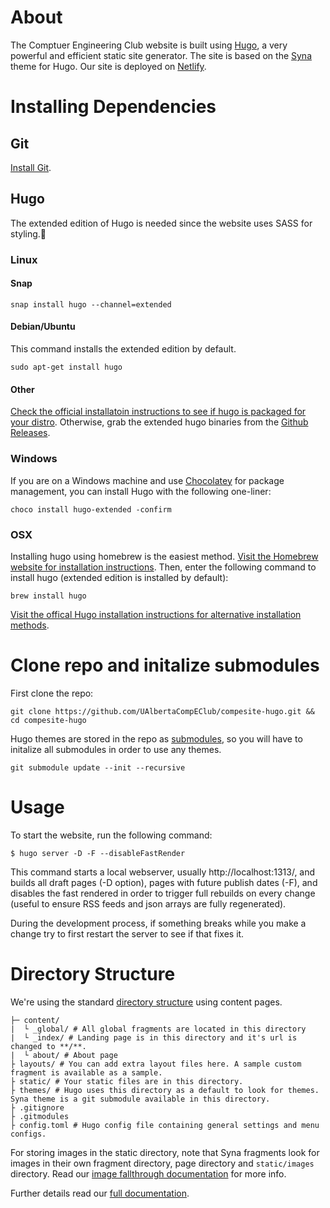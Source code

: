 # About
The Comptuer Engineering Club website is built using [Hugo](https://gohugo.io/), a very powerful and efficient static site generator. The site is based on the [Syna](https://github.com/okkur/syna) theme for Hugo. Our site is deployed on [Netlify](https://www.netlify.com/). 

# Installing Dependencies

## Git
[Install Git](https://git-scm.com/downloads).

## Hugo
The extended edition of Hugo is needed since the website uses SASS for styling.

### Linux

#### Snap

`snap install hugo --channel=extended`

#### Debian/Ubuntu
This command installs the extended edition by default.

`sudo apt-get install hugo`

#### Other

[Check the official installatoin instructions to see if hugo is packaged for your distro](https://gohugo.io/getting-started/installing/#linux). Otherwise, grab the extended hugo binaries from the [Github Releases](https://github.com/gohugoio/hugo/releases).

### Windows
If you are on a Windows machine and use [Chocolatey](https://chocolatey.org/) for package management, you can install Hugo with the following one-liner:

`choco install hugo-extended -confirm`

### OSX

Installing hugo using homebrew is the easiest method. [Visit the Homebrew website for installation instructions](https://brew.sh/). Then, enter the following command to install hugo (extended edition is installed by default):

`brew install hugo`

[Visit the offical Hugo installation instructions for alternative installation methods](https://gohugo.io/getting-started/installing/#macos).


# Clone repo and initalize submodules
First clone the repo:

`git clone https://github.com/UAlbertaCompEClub/compesite-hugo.git && cd compesite-hugo`

Hugo themes are stored in the repo as [submodules](https://git-scm.com/book/en/v2/Git-Tools-Submodules), so you will have to initalize all submodules in order to use any themes.

`git submodule update --init --recursive`

# Usage

To start the website, run the following command:

```
$ hugo server -D -F --disableFastRender
```

This command starts a local webserver, usually http://localhost:1313/, and builds all draft pages (-D option), pages with future publish dates (-F), and disables the fast rendered in order to trigger full rebuilds on every change (useful to ensure RSS feeds and json arrays are fully regenerated).

During the development process, if something breaks while you make a change try to first restart the server to see if that fixes it.

# Directory Structure

We're using the standard [directory structure](https://gohugo.io/getting-started/directory-structure/) using content pages.

```
├─ content/
|  └ _global/ # All global fragments are located in this directory
|  └ _index/ # Landing page is in this directory and it's url is changed to **/**.
|  └ about/ # About page
├ layouts/ # You can add extra layout files here. A sample custom fragment is available as a sample.
├ static/ # Your static files are in this directory.
├ themes/ # Hugo uses this directory as a default to look for themes. Syna theme is a git submodule available in this directory.
├ .gitignore
├ .gitmodules
├ config.toml # Hugo config file containing general settings and menu configs.
```

For storing images in the static directory, note that Syna fragments look for
images in their own fragment directory, page directory and `static/images`
directory. Read our [image fallthrough documentation](https://syna.okkur.org/docs/image-fallthrough/) for more info.

Further details read our [full documentation](https://syna.okkur.org/docs).
